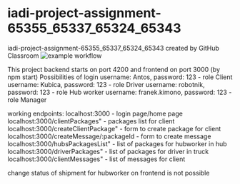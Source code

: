 # iadi-project-assignment-65355_65337_65324_65343
iadi-project-assignment-65355_65337_65324_65343 created by GitHub Classroom
![example workflow](https://github.com/IADI-FCT-NOVA/iadi-project-assignment-65355_65337_65324_65343/actions/workflows/maven.yml/badge.svg)

This project backend starts on port 4200 and frontend on port 3000 (by npm start)
Possibilities of login
username: Antos, password: 123 - role Client
username: Kubica, password: 123 - role Driver
username: robotnik, password: 123 - role Hub worker
username: franek.kimono, password: 123 - role Manager

working endpoints:
localhost:3000 - login page/home page
localhost:3000/clientPackages" - packages list for client 
localhost:3000/createClientPackage" - form to create package for client
localhost:3000/createMessage/:packageId - form to create message
localhost:3000/hubsPackagesList" - list of packages for hubworker in hub
localhost:3000/driverPackages" - list of packages for driver in truck
localhost:3000/clientMessages" - list of messages for client

change status of shipment for hubworker on frontend is not possible
